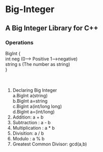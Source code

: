# Big-Integer
## A Big Integer Library for C++

### Operations

BigInt {<br/>
  int neg   (0--> Positive 1-->negative) <br />
  string s  (The number as string) <br />
}<br />
<br />
<br />
1. Declaring Big Integer <br />
   a.BigInt a(string)  <br />
   b.BigInt a=string  <br />
   c.BigInt a(int/long long) <br />
   d.BigInt a=(int/long) <br />
2. Addition: a + b
3. Subtraction : a - b
4. Multiplication : a * b
5. Divisition: a / b
6. Modulo : a % b
7. Greatest Common Divisor: gcd(a,b)
